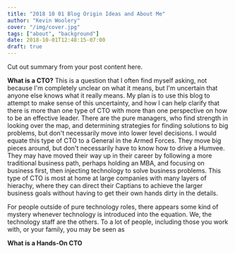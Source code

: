 ```yaml
---
title: "2018 10 01 Blog Origin Ideas and About Me"
author: "Kevin Woolery"
cover: "/img/cover.jpg"
tags: ["about", "background"]
date: 2018-10-01T12:48:15-07:00
draft: true
---
```


Cut out summary from your post content here.

<!--more-->

**What is a CTO?**
This is a question that I often find myself asking, not because I'm completely unclear on what it means, but I'm uncertain that anyone else knows what it really means. My plan is to use this blog to attempt to make sense of this uncertainty, and how I can help clarify that there is more than one type of CTO with more than one perspective on how to be an effective leader. There are the pure managers, who find strength in looking over the map, and determining strategies for finding solutions to big problems, but don't necessarily move into lower level decisions. I would equate this type of CTO to a General in the Armed Forces. They move big pieces around, but don't necessarily have to know how to drive a Humvee. They may have moved their way up in their career by following a more traditional business path, perhaps holding an MBA, and focusing on business first, then injecting technology to solve business problems. This type of CTO is most at home at large companies with many layers of hierachy, where they can direct their Captians to achieve the larger business goals without having to get their own hands dirty in the details. 

For people outside of pure technology roles, there appears some kind of mystery whenever technology is introduced into the equation. We, the technology staff are the others. To a lot of people, including those you work with, or your family, you may be seen as  


**What is a Hands-On CTO**

